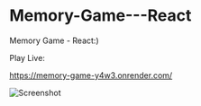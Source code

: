 # Memory-Game---React
Memory Game - React:)

Play Live:

https://memory-game-y4w3.onrender.com/


![Screenshot](https://user-images.githubusercontent.com/93940739/212347351-924df837-0b17-496c-aacf-b08b9b488e89.png)
